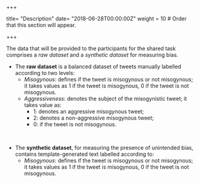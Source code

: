 +++

title= "Description"
date= "2018-06-28T00:00:00Z"
weight = 10  # Order that this section will appear.

+++

The data that will be provided to the participants for the shared task comprises a *raw dataset* and a *synthetic dataset* for measuring bias.

- The **raw dataset** is a balanced dataset of tweets manually labelled according to two levels:
    - *Misogynous*: defines if the tweet is misogynous or not misogynous; it takes values as $1$ if the tweet is misogynous, $0$ if the tweet is not misogynous.
	- *Aggressiveness*: denotes the subject of the misogynistic tweet; it takes value as:
		- $1$: denotes an aggressive misogynous tweet;
		- $2$: denotes a non-aggressive misogynous tweet;
		- $0$: if the tweet is not misogynous.
	
<br>

	
- The **synthetic dataset**, for measuring the presence of unintended bias, contains template-generated text labelled according to:
    - *Misogynous*: defines if the tweet is misogynous or not misogynous; it takes values as $1$ if the tweet is misogynous, $0$ if the tweet is not misogynous.


